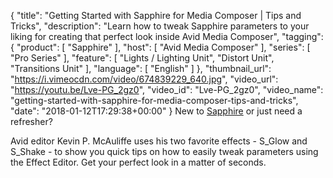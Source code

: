 {
  "title": "Getting Started with Sapphire for Media Composer | Tips and Tricks",
  "description": "Learn how to tweak Sapphire parameters to your liking for creating that perfect look inside Avid Media Composer",
  "tagging": {
    "product": [
      "Sapphire"
    ],
    "host": [
      "Avid Media Composer"
    ],
    "series": [
      "Pro Series"
    ],
    "feature": [
      "Lights / Lighting Unit",
      "Distort Unit",
      "Transitions Unit"
    ],
    "language": [
      "English"
    ]
  },
  "thumbnail_url": "https://i.vimeocdn.com/video/674839229_640.jpg",
  "video_url": "https://youtu.be/Lve-PG_2gz0",
  "video_id": "Lve-PG_2gz0",
  "video_name": "getting-started-with-sapphire-for-media-composer-tips-and-tricks",
  "date": "2018-01-12T17:29:38+00:00"
}
New to [Sapphire](/products/sapphire/) or just need a refresher?

Avid editor Kevin P. McAuliffe uses his two favorite effects - S_Glow and S_Shake - to show you quick tips on how to easily tweak parameters using the Effect Editor. Get your perfect look in a matter of seconds.
